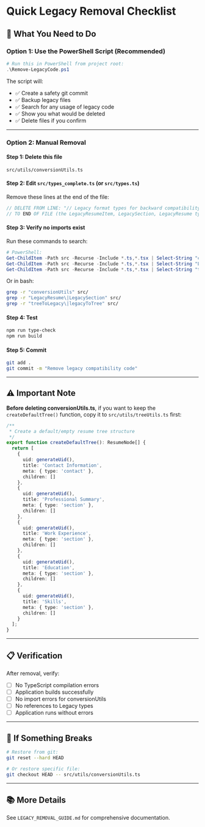 # Quick Legacy Removal Checklist

## 🎯 What You Need to Do

### Option 1: Use the PowerShell Script (Recommended)
```powershell
# Run this in PowerShell from project root:
.\Remove-LegacyCode.ps1
```

The script will:
- ✅ Create a safety git commit
- ✅ Backup legacy files
- ✅ Search for any usage of legacy code
- ✅ Show you what would be deleted
- ✅ Delete files if you confirm

---

### Option 2: Manual Removal

#### Step 1: Delete this file
```
src/utils/conversionUtils.ts
```

#### Step 2: Edit `src/types_complete.ts` (or `src/types.ts`)
Remove these lines at the end of the file:

```typescript
// DELETE FROM LINE: "// Legacy format types for backward compatibility"
// TO END OF FILE (the LegacyResumeItem, LegacySection, LegacyResume types)
```

#### Step 3: Verify no imports exist
Run these commands to search:

```powershell
# PowerShell:
Get-ChildItem -Path src -Recurse -Include *.ts,*.tsx | Select-String "conversionUtils"
Get-ChildItem -Path src -Recurse -Include *.ts,*.tsx | Select-String "LegacyResume|LegacySection"
Get-ChildItem -Path src -Recurse -Include *.ts,*.tsx | Select-String "treeToLegacy|legacyToTree"
```

Or in bash:
```bash
grep -r "conversionUtils" src/
grep -r "LegacyResume\|LegacySection" src/
grep -r "treeToLegacy\|legacyToTree" src/
```

#### Step 4: Test
```bash
npm run type-check
npm run build
```

#### Step 5: Commit
```bash
git add .
git commit -m "Remove legacy compatibility code"
```

---

## ⚠️ Important Note

**Before deleting conversionUtils.ts**, if you want to keep the `createDefaultTree()` function, copy it to `src/utils/treeUtils.ts` first:

```typescript
/**
 * Create a default/empty resume tree structure
 */
export function createDefaultTree(): ResumeNode[] {
  return [
    {
      uid: generateUid(),
      title: 'Contact Information',
      meta: { type: 'contact' },
      children: []
    },
    {
      uid: generateUid(),
      title: 'Professional Summary',
      meta: { type: 'section' },
      children: []
    },
    {
      uid: generateUid(),
      title: 'Work Experience',
      meta: { type: 'section' },
      children: []
    },
    {
      uid: generateUid(),
      title: 'Education',
      meta: { type: 'section' },
      children: []
    },
    {
      uid: generateUid(),
      title: 'Skills',
      meta: { type: 'section' },
      children: []
    }
  ];
}
```

---

## 📋 Verification

After removal, verify:
- [ ] No TypeScript compilation errors
- [ ] Application builds successfully
- [ ] No import errors for conversionUtils
- [ ] No references to Legacy types
- [ ] Application runs without errors

---

## 🔄 If Something Breaks

```bash
# Restore from git:
git reset --hard HEAD

# Or restore specific file:
git checkout HEAD -- src/utils/conversionUtils.ts
```

---

## 📚 More Details

See `LEGACY_REMOVAL_GUIDE.md` for comprehensive documentation.
